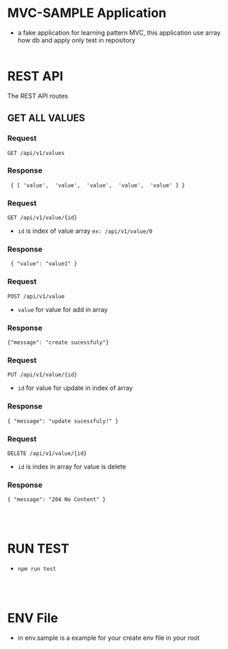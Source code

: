 # MVC-SAMPLE Application

- a fake application for learning pattern MVC, this application use array how db and apply only test in repository
  <br></br>

# REST API

<p>The REST API routes</p>

## GET ALL VALUES

### Request

`GET /api/v1/values`

### Response

` {
    [
        'value', 
        'value', 
        'value', 
        'value', 
        'value'
    ]
}`

### Request

`GET /api/v1/value/{id}`

- `id` is index of value array `ex: /api/v1/value/0`

### Response

` { "value": "value1" }`

### Request

`POST /api/v1/value`

- `value` for value for add in array

### Response

`{"message": "create sucessfuly"}`

### Request

`PUT /api/v1/value/{id}`

- `id` for value for update in index of array

### Response

`{ "message": "update sucessfuly!" }`

### Request

`DELETE /api/v1/value/{id}`

- `id` is index in array for value is delete

### Response

`{ "message": "204 No Content" }`

<br></br>

# RUN TEST

- `npm run test`

<br></br>

# ENV File

- in env.sample is a example for your create env file in your root
